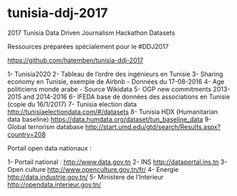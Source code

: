 # tunisia-ddj-2017
2017 Tunisia Data Driven Journalism Hackathon Datasets

Ressources préparées spécialement pour le #DDJ2017

https://github.com/hatemben/tunisia-ddj-2017 

1- Tunisia2020
2- Tableau de l’ordre des ingénieurs en Tunisie
3- Sharing economy en Tunisie, exemple de Airbnb - Données du 17-08-2016
4- Age politiciens monde arabe - Source Wikidata
5- OGP new commitments 2013-2015 and 2014-2016
6- IFEDA base de données des associations en Tunisie (copie du 16/1/2017)
7- Tunisia election data http://tunisiaelectiondata.com/#/datasets
8- Tunisia HDX (Humanitarian data baseline) https://data.humdata.org/dataset/tun_baseline_data 
9- Global terrorism database http://start.umd.edu/gtd/search/Results.aspx?country=208

Portail open data nationaux :

1- Portail national : http://www.data.gov.tn 
2- INS http://dataportal.ins.tn 
3- Open culture http://www.openculture.gov.tn/fr/ 
4- Energie http://data.industrie.gov.tn/ 
5- Ministere de l’Interieur  http://opendata.interieur.gov.tn/
